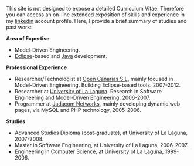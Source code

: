 This site is not designed to expose a detailed Curriculum Vitae. Therefore you
can access an on-line extended exposition of skills and experience in my [linkedin](https://uk.linkedin.com/in/adolfosbh) account
profile. Here, I provide a brief summary of studies and past work:

**Area of Expertise**

* Model-Driven Engineering.
* [Eclipse](https://eclipse.org)-based and [Java](https://www.oracle.com/java/index.html) development.

**Professional Experience** 

* Researcher/Technologist at [Open Canarias S.L](http://opencanarias.es/), mainly focused in Model-Driven Engineering. Building Eclipse-based tools. 2007-2012. 
* Researcher at [University of La Laguna](http://www.ull.es/). Research in Software Engineering and Model-Driven Engineering, 2006-2007.
* Programmer at [Jadacom Networks](http://jadacom.com), mainly developing dynamic web pages, via MySQL and PHP technology, 2005-2006.

**Studies**

* Advanced Studies Diploma (post-graduate), at University of La Laguna, 2007-2008.
* Master in Software Engineering, at University of La Laguna, 2006-2007.
* Engineering in Computer Science, at University of La Laguna, 1999-2006.

